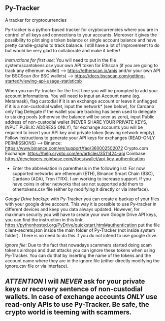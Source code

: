 ## Py-Tracker
A tracker for cryptocurrencies

Py-tracker is a python-based tracker for cryptocurrencies where you are in control of all keys and connections to your accounts. Moreover it gives the possibility to plot single token balance or single account balance and have pretty candle-graphs to track balance. I still have a lot of improvement to do but would be very glad to collaborate and make it better!

*Instructions for first use:* You will need to put in the file system/scantokens.csv your own API token for Ethscan (if you are going to track any ethereum wallet) --> https://etherscan.io/apis and/or your own API for BSCScan (for BSC wallets) --> https://docs.bscscan.com/getting-started/viewing-api-usage-statisticsb

When you run Py-tracker for the first time you will be prompted to add your account informations. You will need to input an Account name (eg. Metamask), flag custodial if it is an exchange account or leave it unflagged if it is a non-custodial wallet, input the network* (see below), for Cardano only flag Delegate if the wallet you are tracking has been used to delegate to staking pools (otherwise the balance will be seen as zero), input Public address of non-custodial wallet (NEVER SHARE YOUR PRIVATE KEYS, INPUT PUBLIC ADDRESS ONLY), for exchange accounts you will be required to insert your API key and private token (leaving network empty). Follow instructions to generate your API keys for exchanges (READ-ONLY PERMISSIONS) --> Binance: https://www.binance.com/en/support/faq/360002502072 Crypto.com Exchange: https://help.crypto.com/en/articles/3511424-api Coinbase: https://developers.coinbase.com/docs/wallet/api-key-authentication

* Enter the abbreviation in parenthesis in the following list: For now supported networks are ethereum (ETH), Binance Smart Chain (BSC), Cardano (ADA), Tron (TRX). I am working to increase support. If you have coins in other networks that are not supported add them to othertokens.csv file (either by modifying it directly or via interface).
            
*Google Drive backup:* with Py-Tracker you can create a backup of your files with your google drive account. This way it is possible to use Py-tracker in different devices and keep you data always updated. However, for maximum security you will have to create your own Google Drive API keys, you can find the instruction in this link: https://pythonhosted.org/PyDrive/quickstart.html#authentication put the file client-secrets.json inside the main folder of Py-Tracker (not inside system folder). There is no need to do this if you do not intend to use google drive.

*Ignore file:* Due to the fact that nowadays scammers started doing scam tokens airdrops and dust attacks you can ignore these tokens when using Py-Tracker. You can do that by inserting the name of the tokens and the account name where they are in the ignore file (either directly modifying the ignore.csv file or via interface).

## *ATTENTION* I will *NEVER* ask for your private keys or recovery sentence of non-custodial wallets. In case of exchange accounts *ONLY* use read-only APIs to use Py-Tracker. Be safe, the crypto world is teeming with scammers.



